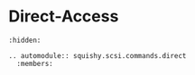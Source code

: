 # Direct-Access

```{toctree}
:hidden:
```

```{eval-rst}
.. automodule:: squishy.scsi.commands.direct
  :members:

```
